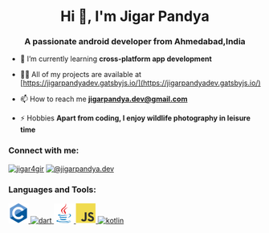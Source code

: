 <h1 align="center">Hi 👋, I'm Jigar Pandya</h1>
<h3 align="center">A passionate android developer from Ahmedabad,India</h3>

- 🌱 I’m currently learning **cross-platform app development**

- 👨‍💻 All of my projects are available at [https://jigarpandyadev.gatsbyjs.io/](https://jigarpandyadev.gatsbyjs.io/)

- 📫 How to reach me **jigarpandya.dev@gmail.com**

- ⚡ Hobbies **Apart from coding, I enjoy wildlife photography in leisure time**

<h3 align="left">Connect with me:</h3>
<p align="left">
<a href="https://instagram.com/jigar4gir" target="blank"><img align="center" src="https://raw.githubusercontent.com/rahuldkjain/github-profile-readme-generator/master/src/images/icons/Social/instagram.svg" alt="jigar4gir" height="30" width="40" /></a>
<a href="https://medium.com/@jigarpandya.dev" target="blank"><img align="center" src="https://raw.githubusercontent.com/rahuldkjain/github-profile-readme-generator/master/src/images/icons/Social/medium.svg" alt="@jigarpandya.dev" height="30" width="40" /></a>
</p>

<h3 align="left">Languages and Tools:</h3>
<p align="left"> <a href="https://www.cprogramming.com/" target="_blank" rel="noreferrer"> <img src="https://raw.githubusercontent.com/devicons/devicon/master/icons/c/c-original.svg" alt="c" width="40" height="40"/> </a> <a href="https://dart.dev" target="_blank" rel="noreferrer"> <img src="https://www.vectorlogo.zone/logos/dartlang/dartlang-icon.svg" alt="dart" width="40" height="40"/> </a> <a href="https://www.java.com" target="_blank" rel="noreferrer"> <img src="https://raw.githubusercontent.com/devicons/devicon/master/icons/java/java-original.svg" alt="java" width="40" height="40"/> </a> <a href="https://developer.mozilla.org/en-US/docs/Web/JavaScript" target="_blank" rel="noreferrer"> <img src="https://raw.githubusercontent.com/devicons/devicon/master/icons/javascript/javascript-original.svg" alt="javascript" width="40" height="40"/> </a> <a href="https://kotlinlang.org" target="_blank" rel="noreferrer"> <img src="https://www.vectorlogo.zone/logos/kotlinlang/kotlinlang-icon.svg" alt="kotlin" width="40" height="40"/> </a> </p>
